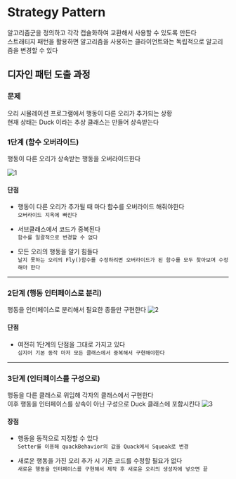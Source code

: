 # Strategy Pattern
알고리즘군을 정의하고 각각 캡슐화하여 교환해서 사용할 수 있도록 만든다  
스트래티지 패턴을 활용하면 알고리즘을 사용하는 클라이언트와는 독립적으로 알고리즘을 변경할 수 있다

## 디자인 패턴 도출 과정
### 문제
오리 시뮬레이션 프로그램에서 행동이 다른 오리가 추가되는 상황  
현재 상태는 Duck 이라는 추상 클래스는 만들어 상속받는다


### 1단계 (함수 오버라이드)
행동이 다른 오리가 상속받는 행동을 오버라이드한다

![1](https://user-images.githubusercontent.com/37904040/104694744-f9815380-574e-11eb-8d9a-24b810f87761.PNG)  

#### 단점
- 행동이 다른 오리가 추가될 때 마다 함수를 오버라이드 해줘야한다  
`오버라이드 지옥에 빠진다`
  
- 서브클래스에서 코드가 중복된다  
`함수를 일괄적으로 변경할 수 없다`
  
- 모든 오리의 행동을 알기 힘들다  
`날지 못하는 오리의 Fly()함수를 수정하려면 오버라이드가 된 함수를 모두 찾아보며 수정해야 한다`

---

### 2단계 (행동 인터페이스로 분리)
행동을 인터페이스로 분리해서 필요한 종들만 구현한다
![2](https://user-images.githubusercontent.com/37904040/104697159-af01d600-5752-11eb-8b61-8625da619e55.PNG)
#### 단점
- 여전히 1단계의 단점을 그대로 가지고 있다  
`심지어 기본 동작 마저 모든 클래스에서 중복해서 구현해야한다`

---

### 3단계 (인터페이스를 구성으로)
행동을 다른 클래스로 위임해 각자의 클래스에서 구현한다  
이후 행동을 인터페이스를 상속이 아닌 구성으로 Duck 클래스에 포함시킨다
![3](https://user-images.githubusercontent.com/37904040/104697162-b0330300-5752-11eb-8c4f-d1eb2bae25b3.PNG)

#### 장점
- 행동을 동적으로 지정할 수 있다  
`Setter를 이용해 quackBehavior의 값을 Quack에서 Squeak로 변경`
  
- 새로운 행동을 가진 오리 추가 시 기존 코드를 수정할 필요가 없다  
`새로운 행동을 인터페이스를 구현해서 제작 후 새로운 오리의 생성자에 넣으면 끝`
